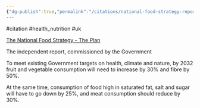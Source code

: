 ```yaml
---
{"dg-publish":true,"permalink":"/citations/national-food-strategy-report-2021/","created":"2025-10-23T17:42:46.345+01:00","updated":"2025-10-23T18:06:08.935+01:00"}
---
```


#citation #health_nutrition #uk

[The National Food Strategy - The Plan](https://www.nationalfoodstrategy.org/)

The independent report, commissioned by the Government

To meet existing Government targets on health, climate and nature, by 2032 fruit and vegetable consumption will need to increase by 30% and fibre by 50%.

At the same time, consumption of food high in saturated fat, salt and sugar will have to go down by 25%, and meat consumption should reduce by 30%.
